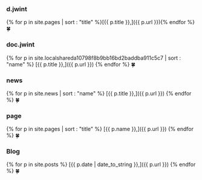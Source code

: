 ---
---
### d.jwint
{% for p in site.pages | sort : "title" %}[{{ p.title }},]({{ p.url }}){% endfor %}
🍀

### doc.jwint
{% for p in site.localshareda10798f8b9bb16bd2baddba911c5c7 | sort : "name" %}
[{{ p.title }},]({{ p.url }})
{% endfor %}
🍀

### news
{% for p in site.news | sort : "name" %}
[{{ p.title }},]({{ p.url }})
{% endfor %}
🍀

### page
{% for p in site.pages | sort : "title" %}
[{{ p.name }},]({{ p.url }})
{% endfor %}
🍀

### Blog
{% for p in site.posts %}
[{{ p.date | date_to_string }},]({{ p.url }})
{% endfor %}
🍀
	  
